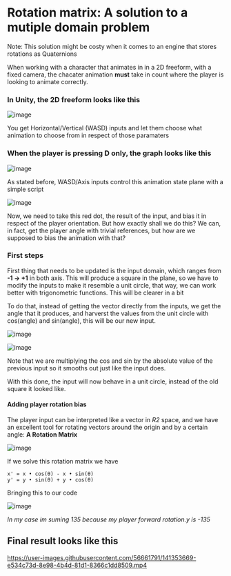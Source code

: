 # Rotation matrix: A solution to a mutiple domain problem

Note: This solution might be costy when it comes to an engine that stores rotations as Quaternions

When working with a character that animates in in a 2D freeform, with a fixed camera, the chacater animation **must** take in count where the player is looking to animate correctly.

### In Unity, the 2D freeform looks like this

![image](https://user-images.githubusercontent.com/56661791/141331426-473cdf69-a847-412d-ae37-536a3d984b68.png)

You get Horizontal/Vertical (WASD) inputs and let them choose what animation to choose from in respect of those paramaters

### When the player is pressing **D** only, the graph looks like this

![image](https://user-images.githubusercontent.com/56661791/141333609-6d88d2b3-3053-49f4-bf22-a000ec08b8fd.png)

As stated before, WASD/Axis inputs control this animation state plane with a simple script

![image](https://user-images.githubusercontent.com/56661791/141333956-3e1e3165-3f03-465b-b4a7-356b34114caa.png)

Now, we need to take this red dot, the result of the input, and bias it in respect of the player orientation. But how exactly shall we do this?
We can, in fact, get the player angle with trivial references, but how are we supposed to bias the animation with that?

### First steps

First thing that needs to be updated is the input domain, which ranges from **-1 → +1** in both axis. This will produce a square in the plane, so we have to modify the inputs to make it resemble a unit circle, that way, we can work better with trigonometric functions. This will be clearer in a bit

To do that, instead of getting the vector directly from the inputs, we get the angle that it produces, and harverst the values from the unit circle with cos(angle) and sin(angle), this will be our new input.

![image](https://user-images.githubusercontent.com/56661791/141344944-59a608ad-4ff1-48c5-a2b0-32386aa92af5.png)

![image](https://user-images.githubusercontent.com/56661791/141350333-e68459b3-5e28-4dfd-8922-f9d149860bcb.png)

Note that we are multiplying the cos and sin by the absolute value of the previous input so it smooths out just like the input does.

With this done, the input will now behave in a unit circle, instead of the old square it looked like.

#### Adding player rotation bias

The player input can be interpreted like a vector in *R2* space, and we have an excellent tool for rotating vectors around the origin and by a certain angle: **A Rotation Matrix**

![image](https://user-images.githubusercontent.com/56661791/141351822-e86aa56f-e540-4d85-8254-e3edc6a9395c.png)

If we solve this rotation matrix we have 
```
x' = x • cos(θ) - x • sin(θ)
y' = y • sin(θ) + y • cos(θ)
```
Bringing this to our code

![image](https://user-images.githubusercontent.com/56661791/141352833-d798e877-a49b-4473-8f97-1b1f821a5fa7.png)

*In my case im suming 135 because my player forward rotation.y is -135*



## Final result looks like this


https://user-images.githubusercontent.com/56661791/141353669-e534c73d-8e98-4b4d-81d1-8366c1dd8509.mp4






